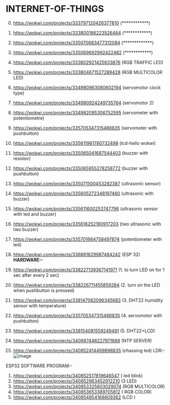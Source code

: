 # INTERNET-OF-THINGS
0.    https://wokwi.com/projects/333797120426377810      (************)
0.    https://wokwi.com/projects/333800186223526484      (************)
0.    https://wokwi.com/projects/335070683477312084      (*************)
0.    https://wokwi.com/projects/335069692992422482      (************)


1.    https://wokwi.com/projects/333802921425633876      (RGB TRAFFIC LED)
2.    https://wokwi.com/projects/333804671527289428      (RGB  MULTICOLOR LED)
3.    https://wokwi.com/projects/334980963080602194      (servomotor clock type)
3.    https://wokwi.com/projects/334980924249735764      (servomotor 2)
4.    https://wokwi.com/projects/334982095306752595      (servometer with potentiometre)
5.    https://wokwi.com/projects/335705347315466835      (servomoter with pushbutton)
6.    https://wokwi.com/projects/335611961780732498      (lcd-hello wokwi)
7.    https://wokwi.com/projects/335065041687544403      (buzzer with resistor)
8.    https://wokwi.com/projects/335065955278258772      (buzzer with pushbutton)
9.    https://wokwi.com/projects/335071500453282387      (ultrasonic sensor)
10.   https://wokwi.com/projects/335605272348197460      (ultrasonic with buzzer)
11.   https://wokwi.com/projects/335611600253747796      (ultrasonic sensor with led and buzzer)
12.   https://wokwi.com/projects/335616252190917203      (two ultrasonic with two buzzer)
13.   https://wokwi.com/projects/335701664758497874      (potentiometer with led)
14.   https://wokwi.com/projects/336881829987484242      (ESP 32)  
**HARDWARE:-**
1.   https://wokwi.com/projects/338227139367141971      (1. to turn LED on for 1 sec after every 2 sec)
2.   https://wokwi.com/projects/338226711455859284      (2. turn on the LED when pushbutton is pressed)
3.   https://wokwi.com/projects/338147082096345683      (3. DHT22 humidity sensor with temperature)
4.   https://wokwi.com/projects/335705347315466835      (4. servomotor with pushbutton)
5.   https://wokwi.com/projects/338154081559249491      (5. DHT22+LCD)
6.   https://wokwi.com/projects/340687448227971668      (NTP SERVER)<br>
7.   https://wokwi.com/projects/340852414469898835      (chassing led)
LDR:-<br>
![image](https://user-images.githubusercontent.com/97940151/183366725-20c639c8-8abc-4d97-ab91-6a113f22640e.png)<br>



ESP32 SOFTWARE PROGRAM:-<br>
1.   https://wokwi.com/projects/340852517819646547     ( led blink)
2.   https://wokwi.com/projects/340852963452912210     (3 LED)
3.   https://wokwi.com/projects/340853325803029074      (RGB MULTICOLOR)
3.   https://wokwi.com/projects/340853653389705812     ( RGB COLOR)
4.   https://wokwi.com/projects/340854854168609362     (LCD )
